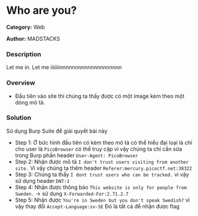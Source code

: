 Who are you?
===
**Category:** Web

**Author:** MADSTACKS

### Description
Let me in. Let me iiiiiiinnnnnnnnnnnnnnnnnnnn

### Overview
- Đầu tiên vào site thì chúng ta thấy được có một image kèm theo một dòng mô tả.

### Solution
Sử dụng Burp Suite để giải quyết bài này
- Step 1: Ở bức hình đầu tiên có kèm theo mô tả có thể hiểu đại loại là chỉ cho user là `PicoBrowser` có thể truy cập vì vậy chúng ta chỉ cần sửa trong Burp phần header `User-Agent: PicoBrowser`
- Step 2: Nhận được mô tả `I don't trust users visiting from another site.` Vì vậy chúng ta thêm header `Referer:mercury.picoctf.net:38322`
- Step 3: Chúng ta thấy `I dont trust users who can be tracked.` vì vậy sử dụng header `DNT:1`
- Step 4: Nhận được thông báo `This website is only for people from Sweden.` -> sử dụng `X-Forwarded-For:2.71.2.7`
- Step 5: Nhận được `You're in Sweden but you don't speak Swedish?` vì vậy thay đổi `Accept-Language:sv-SE`
Đó là tất cả để nhận được flag